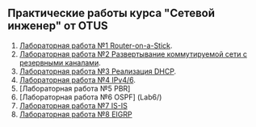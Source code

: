 ## Практические работы курса "Сетевой инженер" от OTUS

1. [Лабораторная работа №1 Router-on-a-Stick](Lab1/).
2. [Лабораторная работа №2 Развертывание коммутируемой сети с резервными каналами](Lab2/).
3. [Лабораторная работа №3 Реализация DHCP](Lab3/).
4. [Лабораторная работа №4 IPv4/6](Lab4/).
5. [Лабораторная работа №5 PBR] 
6. [Лабораторная работа №6 OSPF] (Lab6/)
7. [Лабораторная работа №7 IS-IS](Lab7/)
8. [Лабораторная работа №8 EIGRP](Lab8/)

